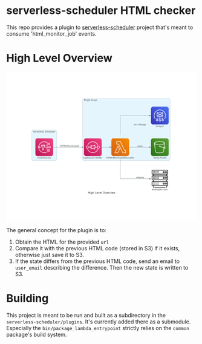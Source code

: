 # serverless-scheduler HTML checker

This repo provides a plugin to [serverless-scheduler](https://github.com/dezeroku/serverless-scheduler) project
that's meant to consume 'html_monitor_job' events.

# High Level Overview

![High Level Overview](docs/diagrams/created/high_level_overview.png?raw=true "High Level Overview")

The general concept for the plugin is to:

1. Obtain the HTML for the provided `url`
2. Compare it with the previous HTML code (stored in S3) if it exists, otherwise just save it to S3.
3. If the state differs from the previous HTML code, send an email to `user_email` describing the difference.
   Then the new state is written to S3.

# Building

This project is meant to be run and built as a subdirectory in the `serverless-scheduler/plugins`.
It's currently added there as a submodule.
Especially the `bin/package_lambda_entrypoint` strictly relies on the `common` package's build system.
